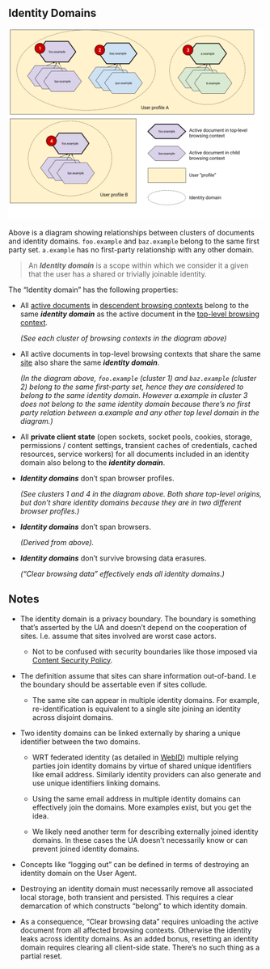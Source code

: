 ## Identity Domains

![Diagram of example identity domains described below](images/identity-domains.png)

Above is a diagram showing relationships between clusters of documents and
identity domains. `foo.example` and `baz.example` belong to the same first party
set. `a.example` has no first-party relationship with any other domain.

> An **_Identity domain_** is a scope within which we consider it a given that
> the user has a shared or trivially joinable identity.

The “Identity domain” has the following properties:

*   All
    [active documents](https://html.spec.whatwg.org/multipage/browsers.html#active-document)
    in
    [descendent browsing contexts](https://html.spec.whatwg.org/multipage/browsers.html#list-of-the-descendant-browsing-contexts)
    belong to the same **_identity domain_** as the active document in the
    [top-level browsing context](https://html.spec.whatwg.org/multipage/browsers.html#top-level-browsing-context).

    _(See each cluster of browsing contexts in the diagram above)_

*   All active documents in top-level browsing contexts that share the same
    [site](https://html.spec.whatwg.org/multipage/webappapis.html#site) also
    share the same **_identity domain_**.

    _(In the diagram above, `foo.example` (cluster 1) and `baz.example` (cluster
    2) belong to the same first-party set, hence they are considered to belong
    to the same identity domain. However a.example in cluster 3 does not belong
    to the same identity domain because there’s no first party relation between
    a.example and any other top level domain in the diagram.)_

*   All **private client state** (open sockets, socket pools, cookies, storage,
    permissions / content settings, transient caches of credentials, cached
    resources, service workers) for all documents included in an identity domain
    also belong to the **_identity domain_**.

*   **_Identity domains_** don’t span browser profiles.

    _(See clusters 1 and 4 in the diagram above. Both share top-level origins,
    but don’t share identity domains because they are in two different browser
    profiles.)_

*   **_Identity domains_** don’t span browsers.

    _(Derived from above)._

*   **_Identity domains_** don’t survive browsing data erasures.

    _(“Clear browsing data” effectively ends all identity domains.)_

<!-- Footnotes themselves at the bottom. -->

## Notes

*   The identity domain is a privacy boundary. The boundary is something that’s
    asserted by the UA and doesn’t depend on the cooperation of sites. I.e.
    assume that sites involved are worst case actors.

    *   Not to be confused with security boundaries like those imposed via
        [Content Security Policy](https://developer.mozilla.org/en-US/docs/Web/HTTP/CSP).

*   The definition assume that sites can share information out-of-band. I.e the
    boundary should be assertable even if sites collude.

    *   The same site can appear in multiple identity domains. For example,
        re-identification is equivalent to a single site joining an identity
        across disjoint domains.

*   Two identity domains can be linked externally by sharing a unique identifier
    between the two domains.

    *   WRT federated identity (as detailed in
        [WebID](https://github.com/samuelgoto/WebID)) multiple relying parties
        join identity domains by virtue of shared unique identifiers like email
        address. Similarly identity providers can also generate and use unique
        identifiers linking domains.

    *   Using the same email address in multiple identity domains can
        effectively join the domains. More examples exist, but you get the idea.

    *   We likely need another term for describing externally joined identity
        domains. In these cases the UA doesn’t necessarily know or can prevent
        joined identity domains.

*   Concepts like “logging out” can be defined in terms of destroying an
    identity domain on the User Agent.

*   Destroying an identity domain must necessarily remove all associated local
    storage, both transient and persisted. This requires a clear demarcation of
    which constructs “belong” to which identity domain.

*   As a consequence, “Clear browsing data” requires unloading the active
    document from all affected browsing contexts. Otherwise the identity leaks
    across identity domains. As an added bonus, resetting an identity domain
    requires clearing all client-side state. There’s no such thing as a partial
    reset.
